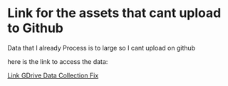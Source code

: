 # Link for the assets that cant upload to Github

Data that I already Process is to large so I cant upload on github

here is the link to access the data:

[Link GDrive Data Collection Fix](https://drive.google.com/drive/folders/1h_HiGASJRqj60JZfkhkAa4txXyVuGVZ_?usp=drive_link)
